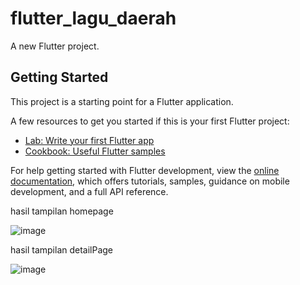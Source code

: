 # flutter_lagu_daerah

A new Flutter project.

## Getting Started

This project is a starting point for a Flutter application.

A few resources to get you started if this is your first Flutter project:

- [Lab: Write your first Flutter app](https://docs.flutter.dev/get-started/codelab)
- [Cookbook: Useful Flutter samples](https://docs.flutter.dev/cookbook)

For help getting started with Flutter development, view the
[online documentation](https://docs.flutter.dev/), which offers tutorials,
samples, guidance on mobile development, and a full API reference.

hasil tampilan homepage

![image](https://github.com/user-attachments/assets/258248e9-228d-43ec-a451-3910b34bc3f6)

hasil tampilan detailPage

![image](https://github.com/user-attachments/assets/342dc049-8e4d-4c84-bc92-cf0ca9e68633)
